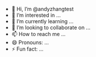 - 👋 Hi, I’m @andyzhangtest
- 👀 I’m interested in ...
- 🌱 I’m currently learning ...
- 💞️ I’m looking to collaborate on ...
- 📫 How to reach me ...
- 😄 Pronouns: ...
- ⚡ Fun fact: ...

<!---
andyzhangtest/andyzhangtest is a ✨ special ✨ repository because its `README.md` (this file) appears on your GitHub profile.
You can click the Preview link to take a look at your changes.
--->
